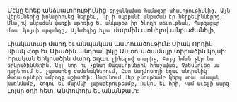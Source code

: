
Մէկը երեք անձնաւորութիւնից`
Երջանկափառ համազօր ահաւորութիւնից,
Այն վերեւներից խոնարհուեց ներքեւ,
Որ ի սկզբանէ անբաժան էր ներքեւիններից,
Մնալով անբաժան փառքի աթոռից
Եւ անկարօտ իր ծնողի տեսութեան,
Պարզաբար մտաւ կոյսի արգանդը,
Այնտեղից ելաւ` մարմին առնելով անբաժանելի,


Լիակատար մարդ եւ անպակաս աստուածութիւն:
Միակ Որդին միակ Հօր
Եւ Միածին անդրանիկը
Աստուածամայր տիրածին կոյսի:
Իրական երկրածին մարդ եղաւ` լինելով արարիչ,
Բայց նման չէր նա երկրածիններին,
Այլ նոր ու չքնաղ
Թագաւորներին հրաշափառ,
Չտեսնուեց նա դարերում
Եւ չպատահեց ժամանակներում,
Ըստ Սաղմոսողի եղաւ անդրանիկ
Թագաւորների ամբողջ աշխարհի:
Մարմնում մեր բնութեամբ կերպ առաւ անապակ
խառնմամբ,
Հոգու եւ մարմնի յարաբերութեամբ,
Ոսկու եւ հրի,
Կամ աւելի պարզ`
Լոյսը օդի հետ,
Անփոփոխ եւ անանջատ:
